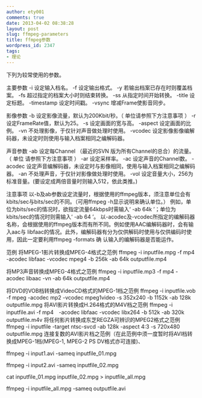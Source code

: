 ```yaml
---
author: ety001
comments: true
date: 2013-04-02 08:38:28
layout: post
slug: ffmpeg-parameters
title: ffmpeg参数
wordpress_id: 2347
tags:
- 理论
---
```


下列为较常使用的参数。

主要参数
    -i 设定输入档名。
    -f 设定输出格式。
    -y 若输出档案已存在时则覆盖档案。
    -fs 超过指定的档案大小时则结束转换。
    -ss 从指定时间开始转换。
    -title 设定标题。
    -timestamp 设定时间戳。
    -vsync 增减Frame使影音同步。

影像参数
    -b 设定影像流量，默认为200Kbit/秒。（ 单位请参照下方注意事项 ）
    -r 设定FrameRate值，默认为25。
    -s 设定画面的宽与高。
    -aspect 设定画面的比例。
    -vn 不处理影像，于仅针对声音做处理时使用。
    -vcodec 设定影像影像编解码器，未设定时则使用与输入档案相同之编解码器。

声音参数
    -ab 设定每Channel （最近的SVN 版为所有Channel的总合）的流量。（ 单位 请参照下方注意事项 ）
    -ar 设定采样率。
    -ac 设定声音的Channel数。
    -acodec 设定声音编解码器，未设定时与影像相同，使用与输入档案相同之编解码器。
    -an 不处理声音，于仅针对影像做处理时使用。
    -vol 设定音量大小，256为标准音量。(要设定成两倍音量时则输入512，依此类推。)

注意事项
以-b及ab参数设定流量时，根据使用的ffmpeg版本，须注意单位会有kbits/sec与bits/sec的不同。（可用ffmpeg -h显示说明来确认单位。）
例如，单位为bits/sec的情况时，欲指定流量64kbps时需输入‘ -ab 64k ’；单位为kbits/sec的情况时则需输入‘ -ab 64 ’。
以-acodec及-vcodec所指定的编解码器名称，会根据使用的ffmpeg版本而有所不同。例如使用AAC编解码器时，会有输入aac与 libfaac的情况。此外，编解码器有分为仅供解码时使用与仅供编码时使用，因此一定要利用ffmpeg -formats 确 认输入的编解码器是否能运作。

范例
将MPEG-1影片转换成MPEG-4格式之范例
ffmpeg -i inputfile.mpg -f mp4 -acodec libfaac -vcodec mpeg4 -b 256k -ab 64k outputfile.mp4

将MP3声音转换成MPEG-4格式之范例
ffmpeg -i inputfile.mp3 -f mp4 -acodec libaac -vn -ab 64k outputfile.mp4

将DVD的VOB档转换成VideoCD格式的MPEG-1档之范例
ffmpeg -i inputfile.vob -f mpeg -acodec mp2 -vcodec mpeg1video -s 352x240 -b 1152k -ab 128k outputfile.mpg
将AVI影片转换成H.264格式的M4V档之范例
ffmpeg -i inputfile.avi -f mp4　-acodec libfaac -vcodec libx264 -b 512k -ab 320k outputfile.m4v
将任何影片转换成东芝REGZA可辨识的MPEG2格式之范例
ffmpeg -i inputfile -target ntsc-svcd -ab 128k -aspect 4:3 -s 720x480 outputfile.mpg
连接复数的AVI影片档之范例（在此范例中须一度暂时将AVI档转换成MPEG-1档(MPEG-1, MPEG-2 PS
DV格式亦可连接)、

ffmpeg -i input1.avi -sameq inputfile_01.mpg

ffmpeg -i input2.avi -sameq inputfile_02.mpg

cat inputfile_01.mpg inputfile_02.mpg > inputfile_all.mpg

ffmpeg -i inputfile_all.mpg -sameq outputfile.avi

